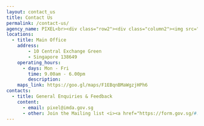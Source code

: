 ```yaml
---
layout: contact_us
title: Contact Us
permalink: /contact-us/
agency_name: PIXEL<br><div class="row2"><div class="column2"><img src="/images/contact-us/pixel-building-photo.jpg"></div></div>
locations:
  - title: Main Office
    address:
        - 10 Central Exchange Green
        - Singapore 138649
    operating_hours:
      - days: Mon - Fri
        time: 9.00am - 6.00pm
        description: 
    maps_link: https://goo.gl/maps/F1EBqnBMaWgzjHPh6
contacts:
  - title: General Enquiries & Feedback
    content:
      - email: pixel@imda.gov.sg
      - other: Join the Mailing list <i><a href="https://form.gov.sg/#!/5f6327d424978a001130835c">here</a></i><p class="has-text-weight-semibold margin--top--none margin--bottom--none">How can we help you?</p>Subscribe to IMDA PIXEL mailing list to stay updated with the latest Tech x Media x Design <i><a href="https://form.gov.sg/#!/5f6327d424978a001130835c">here</a></i><br> Visit our <i><a href="/faq/">FAQ</a></i> page
---
```

